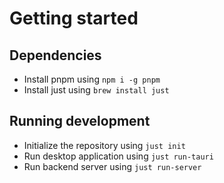# Getting started

## Dependencies

- Install pnpm using `npm i -g pnpm`
- Install just using `brew install just`

## Running development

- Initialize the repository using `just init`
- Run desktop application using `just run-tauri`
- Run backend server using `just run-server`
